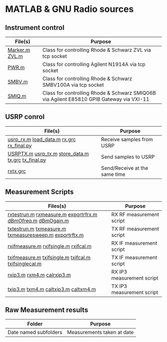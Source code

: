 MATLAB & GNU Radio sources
==========================

Instrument control
------------------

File(s) | Purpose
------- | -------
[Marker.m](Marker.m) [ZVL.m](ZVL) | Class for controlling Rhode & Schwarz ZVL via tcp socket
[PWR.m](PWR.m) | Class for controlling Agilent N1914A via tcp socket
[SMBV.m](SMBV.m) | Class for controlling Rhode & Schwarz SMBV100A via tcp socket
[SMIQ.m](SMIQ.m) | Class for controlling Rhode & Schwarz SMIQ06B via Agilent E85810 GPIB Gateway via VXI-11

USRP conrol
-----------

File(s) | Purpose
------- | -------
[usrp_rx.m](usrp_rx.m) [load_data.m](load_data.m) [rx.grc](rx.grc) [rx_final.py](rx_final.py) | Receive samples from USRP
[USRPTX.m](USRPTX.m) [usrp_tx.m](usrp_tx.m) [store_data.m](store_data.m) [tx.grc](tx.grc) [tx_final.py](tx_final.py) | Send samples to USRP
[rxtx.grc](rxtx.grc) | Send/Receive at the same time

Measurement Scripts
-------------------

Files(s) | Purpose
-------- | -------
[rxtestrun.m](rxtestrun.m) [rxmeasure.m](rxmeasure.m) [exportrfrx.m](exportrfrx.m) [dBmOfreq.m](dBmOfreq.m) [dBmOgain.m](dBmOgain.m) | RX RF measurement script
[txtestrun.m](txtestrun.m) [txmeasure.m](txmeasure.m) [txmeasuresweep.m](txmeasuresweep.m) [exportrftx.m](exportrftx.m) | TX RF measurement script
[rxifmeasure.m](rxifmeasure.m) [rxifsingle.m](rxifsingle.m) [rxifcal.m](rxifcal.m) | RX IF measurement script
[txifmeasure.m](txifmeasure.m) [txifsingle.m](txifsingle.m) [txifcal.m](txifcal.m) [txifsinglecal.m](txifsinglecal.m) | TX IF measurement script
[rxip3.m](rxip3.m) [rxm4.m](rxm4.m) [calrxip3.m](calrxip3.m) | RX IP3 measurement script
[txip3.m](txip3.m) [txm4.m](txm4.m) [caltxip3.m](caltxip3.m) [caltxm4.m](caltxm4.m) | TX IP3 measurement script


Raw Measurement results
-------------------

Folder | Purpose
---- | -------
Date named subfolders | Measurements taken at date

